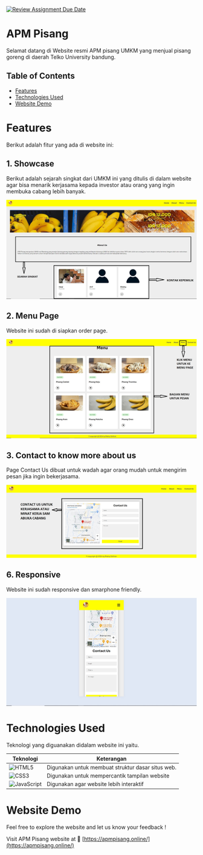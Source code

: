 [![Review Assignment Due Date](https://classroom.github.com/assets/deadline-readme-button-24ddc0f5d75046c5622901739e7c5dd533143b0c8e959d652212380cedb1ea36.svg)](https://classroom.github.com/a/NtxSJSoQ)

# APM Pisang

Selamat datang di Website resmi APM pisang UMKM yang menjual pisang goreng di daerah Telko University bandung.

## Table of Contents

- [Features](#features)
- [Technologies Used](#technologies-used)
- [Website Demo](#website-demo)

# Features

Berikut adalah fitur yang ada di website ini:

## 1. Showcase

Berikut adalah sejarah singkat dari UMKM ini yang ditulis di dalam website agar bisa menarik kerjasama kepada investor atau orang yang ingin membuka cabang lebih banyak.

![Menu Showcase](/pic/Markdown/more1.jpg)

## 2. Menu Page

Website ini sudah di siapkan order page.

![Ordering](/pic/Markdown/more2.jpg)

## 3. Contact to know more about us

Page Contact Us dibuat untuk wadah agar orang mudah untuk mengirim pesan jika ingin bekerjasama.

![Special Offers](/pic/Markdown/more3.jpg)

## 6. Responsive

Website ini sudah responsive dan smarphone friendly.

![Location](/pic/Markdown/more4.jpg)



# Technologies Used

Teknologi yang diguanakan didalam website ini yaitu.

| Teknologi       | Keterangan                                                                                        |
|-------------------|-------------------------------------------------------------------------------------------------|
|![HTML5](https://img.shields.io/badge/html5-%23E34F26.svg?style=for-the-badge&logo=html5&logoColor=white)                         | Digunakan untuk membuat struktur dasar situs web.                                 |
|![CSS3](https://img.shields.io/badge/css3-%231572B6.svg?style=for-the-badge&logo=css3&logoColor=white)                            | Digunakan untuk mempercantik tampilan website                                     |
|![JavaScript](https://img.shields.io/badge/javascript-%23323330.svg?style=for-the-badge&logo=javascript&logoColor=%23F7DF1E)      | Digunakan agar website lebih interaktif                                           |


# Website Demo

Feel free to explore the website and let us know your feedback !

Visit APM Pisang website at 🚀 [https://apmpisang.online/](https://apmpisang.online/)
